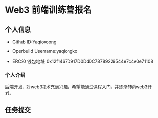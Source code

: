 # Web3 前端训练营报名

## 个人信息

* Github ID:Yaqioooong

* Openbuild Username:yaqiongko

* ERC20 钱包地址: 0x12f1467D917D0DdDC78789229544e7c4A0e71108


### 个人介绍
后端开发，对web3技术充满兴趣，希望能通过课程入门，并逐渐转向web3开发。

## 任务提交


